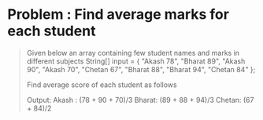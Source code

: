 # Problem : Find average marks for each student

> Given below an array containing few student names and marks in different subjects
> String[] input = {
> "Akash 78",
> "Bharat 89",
> "Akash 90",
> "Akash 70",
> "Chetan 67",
> "Bharat 88",
> "Bharat 94",
> "Chetan 84"
> };
>
> Find average score of each student as follows
>
> Output:
> Akash : (78 + 90 + 70)/3
> Bharat: (89 + 88 + 94)/3
> Chetan: (67 + 84)/2
> 

